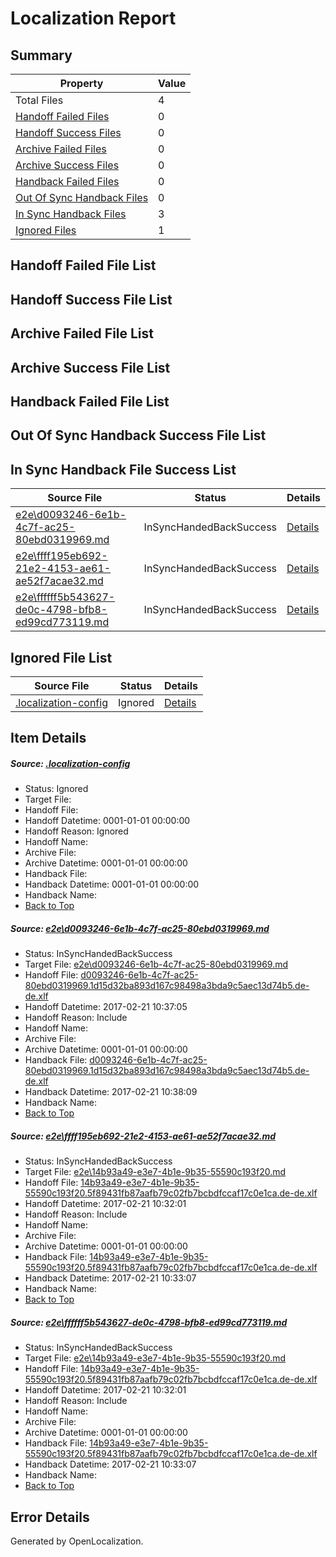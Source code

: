 # <a name='report-top'></a> Localization Report

## Summary
 Property | Value 
 -------- | ----- 
 Total Files | 4
[ Handoff Failed Files ](#handoff-failed-list)| 0
[ Handoff Success Files ](#handoff-success-list)| 0
[ Archive Failed Files ](#archive-failed-list)| 0
[ Archive Success Files ](#archive-success-list)| 0
[ Handback Failed Files ](#handback-failed-list)| 0
[ Out Of Sync Handback Files ](#outofsync-handback-success-list)| 0
[ In Sync Handback Files ](#insync-handback-success-list)| 3
[ Ignored Files ](#ignored-list)| 1

## <a name='handoff-failed-list'></a> Handoff Failed File List

## <a name='handoff-success-list'></a> Handoff Success File List

## <a name='archive-failed-list'></a> Archive Failed File List

## <a name='archive-success-list'></a> Archive Success File List

## <a name='handback-failed-list'></a> Handback Failed File List

## <a name='outofsync-handback-success-list'></a> Out Of Sync Handback Success File List

## <a name='insync-handback-success-list'></a> In Sync Handback File Success List
 Source File | Status | Details 
 ----------- | ------ | ------- 
 [e2e\d0093246-6e1b-4c7f-ac25-80ebd0319969.md](https://github.com/OpenLocalizationTestOrg/ol-test4/blob/c7c96ca6aa2f2d0c1dec5471c14c2911a256d6af/e2e/d0093246-6e1b-4c7f-ac25-80ebd0319969.md) | InSyncHandedBackSuccess | [Details](#18bedec5cf082ec1ddc5c5868232cb18daa59da21)
 [e2e\ffff195eb692-21e2-4153-ae61-ae52f7acae32.md](https://github.com/OpenLocalizationTestOrg/ol-test4/blob/90de3594a542e2438b3f425ae951e91e43b2dacf/e2e/ffff195eb692-21e2-4153-ae61-ae52f7acae32.md) | InSyncHandedBackSuccess | [Details](#98fdc71af311a0dfccf8edb32dacb207786a439f2)
 [e2e\ffffff5b543627-de0c-4798-bfb8-ed99cd773119.md](https://github.com/OpenLocalizationTestOrg/ol-test4/blob/c7c96ca6aa2f2d0c1dec5471c14c2911a256d6af/e2e/ffffff5b543627-de0c-4798-bfb8-ed99cd773119.md) | InSyncHandedBackSuccess | [Details](#98fdc71af311a0dfccf8edb32dacb207786a439f3)

## <a name='ignored-list'></a> Ignored File List
 Source File | Status | Details 
 ----------- | ------ | ------- 
 [.localization-config](https://github.com/OpenLocalizationTestOrg/ol-test4/blob/c7c96ca6aa2f2d0c1dec5471c14c2911a256d6af/.localization-config) | Ignored | [Details](#cb0632cf59c1387fc1742bfb9fa3c47f87e2e5c90)

## Item Details
##### <a name='cb0632cf59c1387fc1742bfb9fa3c47f87e2e5c90'></a> Source: [.localization-config](https://github.com/OpenLocalizationTestOrg/ol-test4/blob/c7c96ca6aa2f2d0c1dec5471c14c2911a256d6af/.localization-config)
* Status: Ignored
* Target File: 
* Handoff File: 
* Handoff Datetime: 0001-01-01 00:00:00
* Handoff Reason: Ignored
* Handoff Name: 
* Archive File: 
* Archive Datetime: 0001-01-01 00:00:00
* Handback File: 
* Handback Datetime: 0001-01-01 00:00:00
* Handback Name: 
* [Back to Top](#report-top)

##### <a name='18bedec5cf082ec1ddc5c5868232cb18daa59da21'></a> Source: [e2e\d0093246-6e1b-4c7f-ac25-80ebd0319969.md](https://github.com/OpenLocalizationTestOrg/ol-test4/blob/c7c96ca6aa2f2d0c1dec5471c14c2911a256d6af/e2e/d0093246-6e1b-4c7f-ac25-80ebd0319969.md)
* Status: InSyncHandedBackSuccess
* Target File: [e2e\d0093246-6e1b-4c7f-ac25-80ebd0319969.md](https://github.com/OpenLocalizationTestOrg/ol-test4-dede/blob/70685aaecfdddd8ab86199e1e53069c2d03f8d66/e2e/d0093246-6e1b-4c7f-ac25-80ebd0319969.md)
* Handoff File: [d0093246-6e1b-4c7f-ac25-80ebd0319969.1d15d32ba893d167c98498a3bda9c5aec13d74b5.de-de.xlf](https://github.com/OpenLocalizationTestOrg/ol-test4-handoff/blob/69a5fc24b40b526e0d04eeb3ea564dedbd4ea3b3/ol-handoff/OpenLocalizationTestOrg/ol-test4-dede/xinjiang/ht/d0093246-6e1b-4c7f-ac25-80ebd0319969.1d15d32ba893d167c98498a3bda9c5aec13d74b5.de-de.xlf)
* Handoff Datetime: 2017-02-21 10:37:05
* Handoff Reason: Include
* Handoff Name: 
* Archive File: 
* Archive Datetime: 0001-01-01 00:00:00
* Handback File: [d0093246-6e1b-4c7f-ac25-80ebd0319969.1d15d32ba893d167c98498a3bda9c5aec13d74b5.de-de.xlf](https://github.com/OpenLocalizationTestOrg/ol-test4-handback/blob/5b5d028e1b1b8b9488ac6589b063f4c1ee63cf68/ol-handback/OpenLocalizationTestOrg/ol-test4-dede/xinjiang/ht/d0093246-6e1b-4c7f-ac25-80ebd0319969.1d15d32ba893d167c98498a3bda9c5aec13d74b5.de-de.xlf)
* Handback Datetime: 2017-02-21 10:38:09
* Handback Name: 
* [Back to Top](#report-top)

##### <a name='98fdc71af311a0dfccf8edb32dacb207786a439f2'></a> Source: [e2e\ffff195eb692-21e2-4153-ae61-ae52f7acae32.md](https://github.com/OpenLocalizationTestOrg/ol-test4/blob/90de3594a542e2438b3f425ae951e91e43b2dacf/e2e/ffff195eb692-21e2-4153-ae61-ae52f7acae32.md)
* Status: InSyncHandedBackSuccess
* Target File: [e2e\14b93a49-e3e7-4b1e-9b35-55590c193f20.md](https://github.com/OpenLocalizationTestOrg/ol-test4-dede/blob/d76b5466a752b3ab99e93877444b337d4c4af646/e2e/14b93a49-e3e7-4b1e-9b35-55590c193f20.md)
* Handoff File: [14b93a49-e3e7-4b1e-9b35-55590c193f20.5f89431fb87aafb79c02fb7bcbdfccaf17c0e1ca.de-de.xlf](https://github.com/OpenLocalizationTestOrg/ol-test4-handoff/blob/87388c6e90207a4ed773ce2a7a1e49a2b9774ec5/ol-handoff/OpenLocalizationTestOrg/ol-test4-dede/xinjiang/ht/14b93a49-e3e7-4b1e-9b35-55590c193f20.5f89431fb87aafb79c02fb7bcbdfccaf17c0e1ca.de-de.xlf)
* Handoff Datetime: 2017-02-21 10:32:01
* Handoff Reason: Include
* Handoff Name: 
* Archive File: 
* Archive Datetime: 0001-01-01 00:00:00
* Handback File: [14b93a49-e3e7-4b1e-9b35-55590c193f20.5f89431fb87aafb79c02fb7bcbdfccaf17c0e1ca.de-de.xlf](https://github.com/OpenLocalizationTestOrg/ol-test4-handback/blob/b75fa77b13e5a330a3fb1bc9ff3bfc9d47052604/ol-handback/OpenLocalizationTestOrg/ol-test4-dede/xinjiang/ht/14b93a49-e3e7-4b1e-9b35-55590c193f20.5f89431fb87aafb79c02fb7bcbdfccaf17c0e1ca.de-de.xlf)
* Handback Datetime: 2017-02-21 10:33:07
* Handback Name: 
* [Back to Top](#report-top)

##### <a name='98fdc71af311a0dfccf8edb32dacb207786a439f3'></a> Source: [e2e\ffffff5b543627-de0c-4798-bfb8-ed99cd773119.md](https://github.com/OpenLocalizationTestOrg/ol-test4/blob/c7c96ca6aa2f2d0c1dec5471c14c2911a256d6af/e2e/ffffff5b543627-de0c-4798-bfb8-ed99cd773119.md)
* Status: InSyncHandedBackSuccess
* Target File: [e2e\14b93a49-e3e7-4b1e-9b35-55590c193f20.md](https://github.com/OpenLocalizationTestOrg/ol-test4-dede/blob/d76b5466a752b3ab99e93877444b337d4c4af646/e2e/14b93a49-e3e7-4b1e-9b35-55590c193f20.md)
* Handoff File: [14b93a49-e3e7-4b1e-9b35-55590c193f20.5f89431fb87aafb79c02fb7bcbdfccaf17c0e1ca.de-de.xlf](https://github.com/OpenLocalizationTestOrg/ol-test4-handoff/blob/87388c6e90207a4ed773ce2a7a1e49a2b9774ec5/ol-handoff/OpenLocalizationTestOrg/ol-test4-dede/xinjiang/ht/14b93a49-e3e7-4b1e-9b35-55590c193f20.5f89431fb87aafb79c02fb7bcbdfccaf17c0e1ca.de-de.xlf)
* Handoff Datetime: 2017-02-21 10:32:01
* Handoff Reason: Include
* Handoff Name: 
* Archive File: 
* Archive Datetime: 0001-01-01 00:00:00
* Handback File: [14b93a49-e3e7-4b1e-9b35-55590c193f20.5f89431fb87aafb79c02fb7bcbdfccaf17c0e1ca.de-de.xlf](https://github.com/OpenLocalizationTestOrg/ol-test4-handback/blob/b75fa77b13e5a330a3fb1bc9ff3bfc9d47052604/ol-handback/OpenLocalizationTestOrg/ol-test4-dede/xinjiang/ht/14b93a49-e3e7-4b1e-9b35-55590c193f20.5f89431fb87aafb79c02fb7bcbdfccaf17c0e1ca.de-de.xlf)
* Handback Datetime: 2017-02-21 10:33:07
* Handback Name: 
* [Back to Top](#report-top)


## Error Details

Generated by OpenLocalization.
